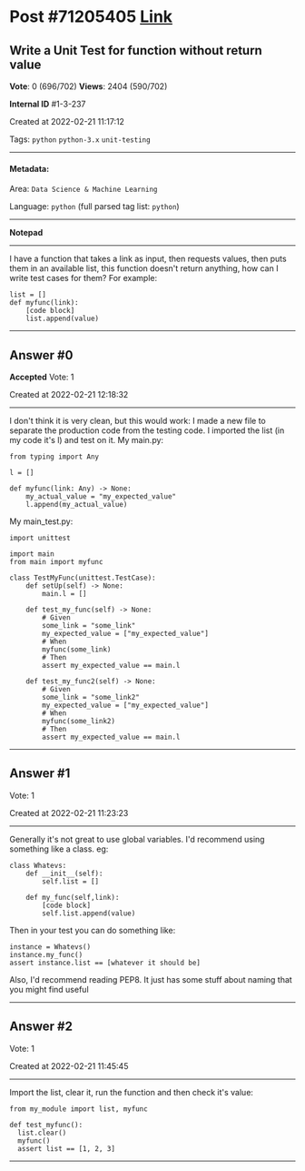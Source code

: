 
# Post \#71205405 [Link](https://stackoverflow.com/questions/71205405/)

## Write a Unit Test for function without return value

**Vote**: 0 (696/702) **Views**: 2404 (590/702) 

**Internal ID** \#1-3-237

Created at 2022-02-21 11:17:12

Tags: `python` `python-3.x` `unit-testing`

----------

#### Metadata:

Area: `Data Science & Machine Learning`

Language: `python` (full parsed tag list: `python`)

----------

**Notepad**


----------

I have a function that takes a link as input, then requests values, then puts them in an available list, this function doesn't return anything, how can I write test cases for them?
For example:
```
list = []
def myfunc(link):
    [code block]
    list.append(value)
```



----------
        
## Answer \#0

**Accepted** Vote: 1

Created at 2022-02-21 12:18:32

------------

I don't think it is very clean, but this would work:
I made a new file to separate the production code from the testing code.
I imported the list (in my code it's l) and test on it.
My main.py:
```
from typing import Any

l = []

def myfunc(link: Any) -> None:
    my_actual_value = "my_expected_value"
    l.append(my_actual_value)
```

My main_test.py:
```
import unittest

import main
from main import myfunc

class TestMyFunc(unittest.TestCase):
    def setUp(self) -> None:
        main.l = []

    def test_my_func(self) -> None:
        # Given
        some_link = "some_link"
        my_expected_value = ["my_expected_value"]
        # When
        myfunc(some_link)
        # Then
        assert my_expected_value == main.l

    def test_my_func2(self) -> None:
        # Given
        some_link = "some_link2"
        my_expected_value = ["my_expected_value"]
        # When
        myfunc(some_link2)
        # Then
        assert my_expected_value == main.l
```



------------
    
    
## Answer \#1

 Vote: 1

Created at 2022-02-21 11:23:23

------------

Generally it's not great to use global variables. I'd recommend using something like a class. eg:
```
class Whatevs:
    def __init__(self):
        self.list = []

    def my_func(self,link):
        [code block]
        self.list.append(value)
```

Then in your test you can do something like:
```
instance = Whatevs()
instance.my_func()
assert instance.list == [whatever it should be]
```

Also, I'd recommend reading PEP8. It just has some stuff about naming that you might find useful


------------
    
    
## Answer \#2

 Vote: 1

Created at 2022-02-21 11:45:45

------------

Import the list, clear it, run the function and then check it's value:
```
from my_module import list, myfunc

def test_myfunc():
  list.clear()
  myfunc()
  assert list == [1, 2, 3]
```



------------
    
    